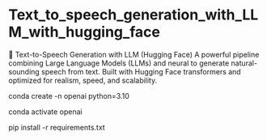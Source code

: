 # Text_to_speech_generation_with_LLM_with_hugging_face
🎤 Text-to-Speech Generation with LLM (Hugging Face) A powerful pipeline combining Large Language Models (LLMs) and neural to generate natural-sounding speech from text. Built with Hugging Face transformers and optimized for realism, speed, and scalability.



conda create -n openai python=3.10

conda activate openai

pip install -r requirements.txt

